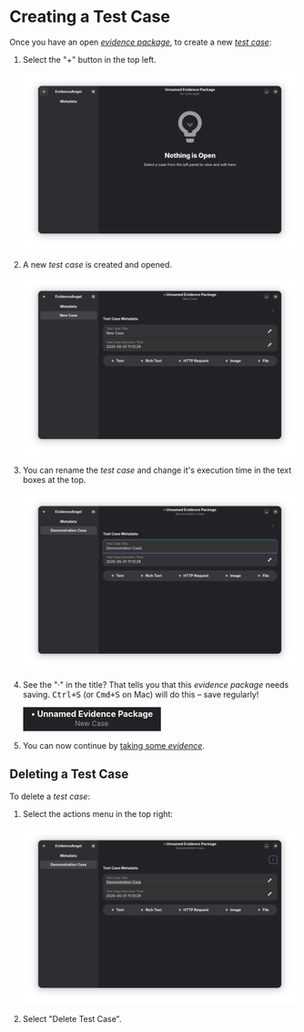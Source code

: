 # Creating a Test Case

Once you have an open [_evidence package_](./glossary.md#evidence-package), to
create a new [_test case_](./glossary.html#test-case):

1. Select the "+" button in the top left.

   ![The plus button to create a test case](./images/creating_a_test_case/create_test_case.png)
1. A new _test case_ is created and opened.

   ![The new test case open on screen](./images/creating_a_test_case/new_test_case.png)
1. You can rename the _test case_ and change it's execution time in the text
   boxes at the top.

   ![Renaming the test case](./images/creating_a_test_case/test_case_rename.png)
1. See the "·" in the title? That tells you that this _evidence package_ needs
   saving. <kbd>Ctrl+S</kbd> (or <kbd>Cmd+S</kbd> on Mac) will do this &ndash;
   save regularly!

   ![unsaved evidence package](./images/creating_a_test_case/unsaved.png)
1. You can now continue by [taking some _evidence_](./taking_evidence.md).

## Deleting a Test Case

To delete a _test case_:

1. Select the actions menu in the top right:

   ![the test case actions menu](./images/creating_a_test_case/test_case_actions.png)
1. Select "Delete Test Case".
